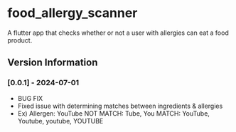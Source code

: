 # food_allergy_scanner

A flutter app that checks whether or not a user with allergies can eat a food product.

## Version Information

### [0.0.1] - 2024-07-01
- BUG FIX
- Fixed issue with determining matches between ingredients & allergies
- Ex) Allergen: YouTube
    NOT MATCH: Tube, You
    MATCH: YouTube, Youtube, youtube, YOUTUBE
